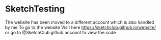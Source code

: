 # SketchTesting
The website has been moved to a different account which is also handled by me
To go to the website Visit here
https://sketchclub.github.io/website/
or go to @SketchClub github account to view the code
